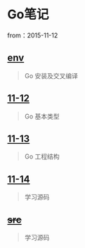 #	Go笔记

from：2015-11-12

##	[env](env/index.html)

>Go 安装及交叉编译

## [11-12](11-12/index.html)

>Go 基本类型

##	[11-13](11-13/index.html)

>Go 工程结构

##	[11-14](11-14/index.html)

>学习源码

##	~~[src](src/index.html)~~

>学习源码

